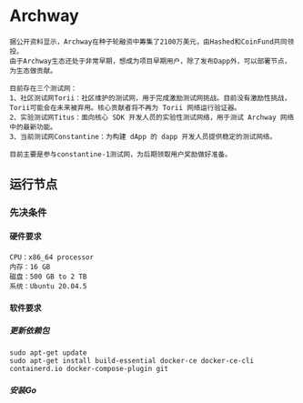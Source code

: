 # Archway
    据公开资料显示，Archway在种子轮融资中筹集了2100万美元，由Hashed和CoinFund共同领投。
    由于Archway生态还处于非常早期，想成为项目早期用户，除了发布Dapp外，可以部署节点，为生态做贡献。
    
    目前存在三个测试网：
    1、社区测试网Torii：社区维护的测试网，用于完成激励测试网挑战。目前没有激励性挑战，Torii可能会在未来被弃用。核心贡献者将不再为 Torii 网络运行验证器。
    2、实验测试网Titus：面向核心 SDK 开发人员的实验性测试网络，用于测试 Archway 网络中的最新功能。
    3、当前测试网Constantine：为构建 dApp 的 dapp 开发人员提供稳定的测试网络。
    
    目前主要是参与constantine-1测试网，为后期领取用户奖励做好准备。

## 运行节点
### 先决条件
#### 硬件要求
    CPU：x86_64 processor
    内存：16 GB
    磁盘：500 GB to 2 TB 
    系统：Ubuntu 20.04.5

#### 软件要求
##### 更新依赖包
    sudo apt-get update
    sudo apt-get install build-essential docker-ce docker-ce-cli containerd.io docker-compose-plugin git
    
##### 安装Go
























































































